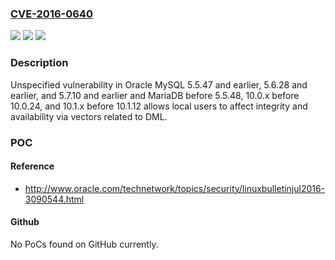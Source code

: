 ### [CVE-2016-0640](https://cve.mitre.org/cgi-bin/cvename.cgi?name=CVE-2016-0640)
![](https://img.shields.io/static/v1?label=Product&message=n%2Fa&color=blue)
![](https://img.shields.io/static/v1?label=Version&message=n%2Fa&color=blue)
![](https://img.shields.io/static/v1?label=Vulnerability&message=n%2Fa&color=brighgreen)

### Description

Unspecified vulnerability in Oracle MySQL 5.5.47 and earlier, 5.6.28 and earlier, and 5.7.10 and earlier and MariaDB before 5.5.48, 10.0.x before 10.0.24, and 10.1.x before 10.1.12 allows local users to affect integrity and availability via vectors related to DML.

### POC

#### Reference
- http://www.oracle.com/technetwork/topics/security/linuxbulletinjul2016-3090544.html

#### Github
No PoCs found on GitHub currently.

